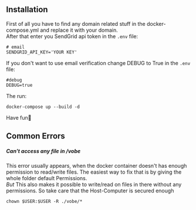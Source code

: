 ## Installation
First of all you have to find any domain related stuff in the docker-compose.yml and replace it with your domain.\
After that enter you SendGrid api token in the `.env` file:
```shell script
# email
SENDGRID_API_KEY='YOUR KEY'
```
If you don't want to use email verification change DEBUG to True in the `.env` file:
```shell script
#debug
DEBUG=true
```
The run:
```shell script
docker-compose up --build -d
```
Have fun🎉

## Common Errors
##### Can't access *any file in /vobe*
This error usually appears, when the docker container doesn't
has enough permission to read/write files.
The easiest way to fix that is by giving the whole folder default 
Permissions.\
*But* This also makes it possible to write/read on files in there without any permissions.
So take care that the Host-Computer is secured enough

```shell script
chown $USER:$USER -R ./vobe/*
```